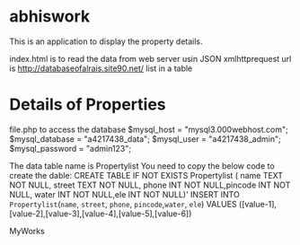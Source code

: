 abhiswork
=====
This is an application to display the property details. 

index.html is to read the data from web server usin JSON xmlhttprequest
url is http://databaseofalrais.site90.net/
list in a table


<h1>Details of Properties</h1>
<div id="id01"></div>

<script>
var xmlhttp = new XMLHttpRequest();
var url = "http://databaseofalrais.site90.net/";

xmlhttp.onreadystatechange=function() {
    if (xmlhttp.readyState == 4 && xmlhttp.status == 200) {
        myFunction(xmlhttp.responseText);
    }
}
xmlhttp.open("GET", url, true);
xmlhttp.send();

function myFunction(response) {
    var arr = JSON.parse(response);
    var i;
    var out = "<table>";

    for(i = 0; i < arr.length; i++) {
        out += "<tr><td>" + 
        arr[i].Name +
        "</td><td>" +
        arr[i].Street +
        "</td><td>" +
        arr[i].Phone +
        /*"</td><td>"+
        arr[i].Pincode +
        "</td><td>"+
        arr[i].Water +
        "</td><td>"+
        arr[i].Elec+*/
        "</td></tr>";
    }
    out += "</table>"
    document.getElementById("id01").innerHTML = out;
}
</script>


file.php to access the database 
$mysql_host = "mysql3.000webhost.com";
$mysql_database = "a4217438_data";
$mysql_user = "a4217438_admin";
$mysql_password = "admin123";

The data table name is Propertylist
You need to copy the below code to create the dable:
CREATE TABLE IF NOT EXISTS Propertylist ( name TEXT NOT NULL, street TEXT NOT NULL, phone INT NOT NULL,pincode INT NOT NULL, water INT NOT NULL,ele INT NOT NULL)'
INSERT INTO `Propertylist`(`name`, `street`, `phone`, `pincode`,`water`, `ele`) VALUES ([value-1],[value-2],[value-3],[value-4],[value-5],[value-6])





MyWorks
